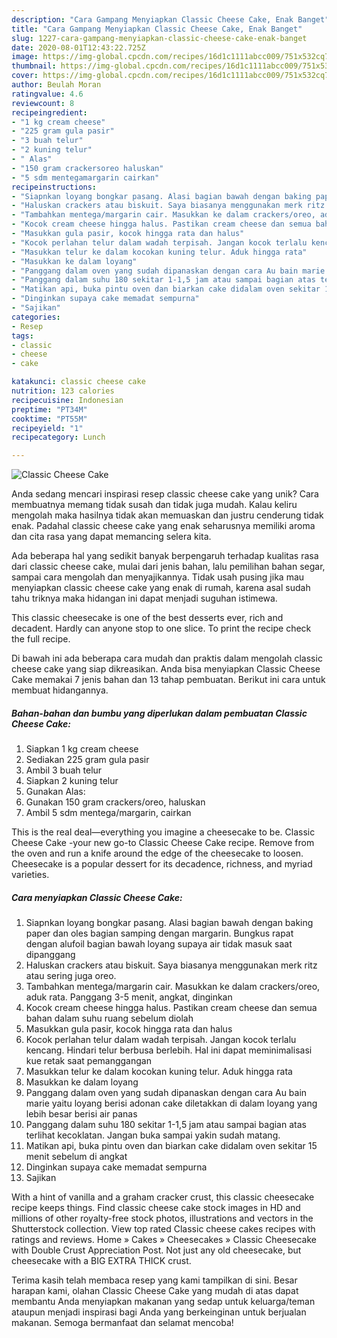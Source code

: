 ```yaml
---
description: "Cara Gampang Menyiapkan Classic Cheese Cake, Enak Banget"
title: "Cara Gampang Menyiapkan Classic Cheese Cake, Enak Banget"
slug: 1227-cara-gampang-menyiapkan-classic-cheese-cake-enak-banget
date: 2020-08-01T12:43:22.725Z
image: https://img-global.cpcdn.com/recipes/16d1c1111abcc009/751x532cq70/classic-cheese-cake-foto-resep-utama.jpg
thumbnail: https://img-global.cpcdn.com/recipes/16d1c1111abcc009/751x532cq70/classic-cheese-cake-foto-resep-utama.jpg
cover: https://img-global.cpcdn.com/recipes/16d1c1111abcc009/751x532cq70/classic-cheese-cake-foto-resep-utama.jpg
author: Beulah Moran
ratingvalue: 4.6
reviewcount: 8
recipeingredient:
- "1 kg cream cheese"
- "225 gram gula pasir"
- "3 buah telur"
- "2 kuning telur"
- " Alas"
- "150 gram crackersoreo haluskan"
- "5 sdm mentegamargarin cairkan"
recipeinstructions:
- "Siapnkan loyang bongkar pasang. Alasi bagian bawah dengan baking paper dan oles bagian samping dengan margarin. Bungkus rapat dengan alufoil bagian bawah loyang supaya air tidak masuk saat dipanggang"
- "Haluskan crackers atau biskuit. Saya biasanya menggunakan merk ritz atau sering juga oreo."
- "Tambahkan mentega/margarin cair. Masukkan ke dalam crackers/oreo, aduk rata. Panggang 3-5 menit, angkat, dinginkan"
- "Kocok cream cheese hingga halus. Pastikan cream cheese dan semua bahan dalam suhu ruang sebelum diolah"
- "Masukkan gula pasir, kocok hingga rata dan halus"
- "Kocok perlahan telur dalam wadah terpisah. Jangan kocok terlalu kencang. Hindari telur berbusa berlebih. Hal ini dapat meminimalisasi kue retak saat pemanggangan"
- "Masukkan telur ke dalam kocokan kuning telur. Aduk hingga rata"
- "Masukkan ke dalam loyang"
- "Panggang dalam oven yang sudah dipanaskan dengan cara Au bain marie yaitu loyang berisi adonan cake diletakkan di dalam loyang yang lebih besar berisi air panas"
- "Panggang dalam suhu 180 sekitar 1-1,5 jam atau sampai bagian atas terlihat kecoklatan. Jangan buka sampai yakin sudah matang."
- "Matikan api, buka pintu oven dan biarkan cake didalam oven sekitar 15 menit sebelum di angkat"
- "Dinginkan supaya cake memadat sempurna"
- "Sajikan"
categories:
- Resep
tags:
- classic
- cheese
- cake

katakunci: classic cheese cake 
nutrition: 123 calories
recipecuisine: Indonesian
preptime: "PT34M"
cooktime: "PT55M"
recipeyield: "1"
recipecategory: Lunch

---
```



![Classic Cheese Cake](https://img-global.cpcdn.com/recipes/16d1c1111abcc009/751x532cq70/classic-cheese-cake-foto-resep-utama.jpg)

Anda sedang mencari inspirasi resep classic cheese cake yang unik? Cara membuatnya memang tidak susah dan tidak juga mudah. Kalau keliru mengolah maka hasilnya tidak akan memuaskan dan justru cenderung tidak enak. Padahal classic cheese cake yang enak seharusnya memiliki aroma dan cita rasa yang dapat memancing selera kita.

Ada beberapa hal yang sedikit banyak berpengaruh terhadap kualitas rasa dari classic cheese cake, mulai dari jenis bahan, lalu pemilihan bahan segar, sampai cara mengolah dan menyajikannya. Tidak usah pusing jika mau menyiapkan classic cheese cake yang enak di rumah, karena asal sudah tahu triknya maka hidangan ini dapat menjadi suguhan istimewa.

This classic cheesecake is one of the best desserts ever, rich and decadent. Hardly can anyone stop to one slice. To print the recipe check the full recipe.


Di bawah ini ada beberapa cara mudah dan praktis dalam mengolah classic cheese cake yang siap dikreasikan. Anda bisa menyiapkan Classic Cheese Cake memakai 7 jenis bahan dan 13 tahap pembuatan. Berikut ini cara untuk membuat hidangannya.

<!--inarticleads1-->

##### Bahan-bahan dan bumbu yang diperlukan dalam pembuatan Classic Cheese Cake:

1. Siapkan 1 kg cream cheese
1. Sediakan 225 gram gula pasir
1. Ambil 3 buah telur
1. Siapkan 2 kuning telur
1. Gunakan  Alas:
1. Gunakan 150 gram crackers/oreo, haluskan
1. Ambil 5 sdm mentega/margarin, cairkan


This is the real deal—everything you imagine a cheesecake to be. Classic Cheese Cake -your new go-to Classic Cheese Cake recipe. Remove from the oven and run a knife around the edge of the cheesecake to loosen. Cheesecake is a popular dessert for its decadence, richness, and myriad varieties. 

<!--inarticleads2-->

##### Cara menyiapkan Classic Cheese Cake:

1. Siapnkan loyang bongkar pasang. Alasi bagian bawah dengan baking paper dan oles bagian samping dengan margarin. Bungkus rapat dengan alufoil bagian bawah loyang supaya air tidak masuk saat dipanggang
1. Haluskan crackers atau biskuit. Saya biasanya menggunakan merk ritz atau sering juga oreo.
1. Tambahkan mentega/margarin cair. Masukkan ke dalam crackers/oreo, aduk rata. Panggang 3-5 menit, angkat, dinginkan
1. Kocok cream cheese hingga halus. Pastikan cream cheese dan semua bahan dalam suhu ruang sebelum diolah
1. Masukkan gula pasir, kocok hingga rata dan halus
1. Kocok perlahan telur dalam wadah terpisah. Jangan kocok terlalu kencang. Hindari telur berbusa berlebih. Hal ini dapat meminimalisasi kue retak saat pemanggangan
1. Masukkan telur ke dalam kocokan kuning telur. Aduk hingga rata
1. Masukkan ke dalam loyang
1. Panggang dalam oven yang sudah dipanaskan dengan cara Au bain marie yaitu loyang berisi adonan cake diletakkan di dalam loyang yang lebih besar berisi air panas
1. Panggang dalam suhu 180 sekitar 1-1,5 jam atau sampai bagian atas terlihat kecoklatan. Jangan buka sampai yakin sudah matang.
1. Matikan api, buka pintu oven dan biarkan cake didalam oven sekitar 15 menit sebelum di angkat
1. Dinginkan supaya cake memadat sempurna
1. Sajikan


With a hint of vanilla and a graham cracker crust, this classic cheesecake recipe keeps things. Find classic cheese cake stock images in HD and millions of other royalty-free stock photos, illustrations and vectors in the Shutterstock collection. View top rated Classic cheese cakes recipes with ratings and reviews. Home » Cakes » Cheesecakes » Classic Cheesecake with Double Crust Appreciation Post. Not just any old cheesecake, but cheesecake with a BIG EXTRA THICK crust. 

Terima kasih telah membaca resep yang kami tampilkan di sini. Besar harapan kami, olahan Classic Cheese Cake yang mudah di atas dapat membantu Anda menyiapkan makanan yang sedap untuk keluarga/teman ataupun menjadi inspirasi bagi Anda yang berkeinginan untuk berjualan makanan. Semoga bermanfaat dan selamat mencoba!
